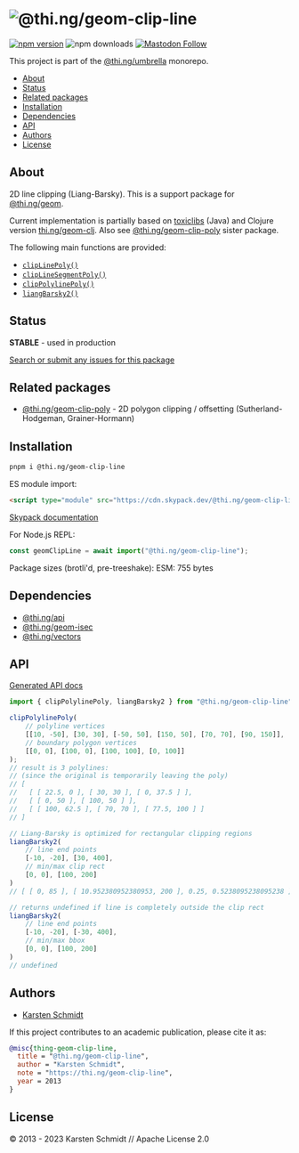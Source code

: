 <!-- This file is generated - DO NOT EDIT! -->

# ![@thi.ng/geom-clip-line](https://media.thi.ng/umbrella/banners-20220914/thing-geom-clip-line.svg?8ca4f323)

[![npm version](https://img.shields.io/npm/v/@thi.ng/geom-clip-line.svg)](https://www.npmjs.com/package/@thi.ng/geom-clip-line)
![npm downloads](https://img.shields.io/npm/dm/@thi.ng/geom-clip-line.svg)
[![Mastodon Follow](https://img.shields.io/mastodon/follow/109331703950160316?domain=https%3A%2F%2Fmastodon.thi.ng&style=social)](https://mastodon.thi.ng/@toxi)

This project is part of the
[@thi.ng/umbrella](https://github.com/thi-ng/umbrella/) monorepo.

- [About](#about)
- [Status](#status)
- [Related packages](#related-packages)
- [Installation](#installation)
- [Dependencies](#dependencies)
- [API](#api)
- [Authors](#authors)
- [License](#license)

## About

2D line clipping (Liang-Barsky). This is a support package for [@thi.ng/geom](https://github.com/thi-ng/umbrella/tree/develop/packages/geom).

Current implementation is partially based on [toxiclibs](http://toxiclibs.org)
(Java) and Clojure version [thi.ng/geom-clj](http://thi.ng/geom-clj). Also see
[@thi.ng/geom-clip-poly](https://github.com/thi-ng/umbrella/blob/develop/packages/geom-clip-poly)
sister package.

The following main functions are provided:

- [`clipLinePoly()`](https://docs.thi.ng/umbrella/geom-clip-line/functions/clipLinePoly.html)
- [`clipLineSegmentPoly()`](https://docs.thi.ng/umbrella/geom-clip-line/functions/clipLineSegmentPoly.html)
- [`clipPolylinePoly()`](https://docs.thi.ng/umbrella/geom-clip-line/functions/clipPolylinePoly.html)
- [`liangBarsky2()`](https://docs.thi.ng/umbrella/geom-clip-line/functions/liangBarsky2.html)

## Status

**STABLE** - used in production

[Search or submit any issues for this package](https://github.com/thi-ng/umbrella/issues?q=%5Bgeom-clip-line%5D+in%3Atitle)

## Related packages

- [@thi.ng/geom-clip-poly](https://github.com/thi-ng/umbrella/tree/develop/packages/geom-clip-poly) - 2D polygon clipping / offsetting (Sutherland-Hodgeman, Grainer-Hormann)

## Installation

```bash
pnpm i @thi.ng/geom-clip-line
```

ES module import:

```html
<script type="module" src="https://cdn.skypack.dev/@thi.ng/geom-clip-line"></script>
```

[Skypack documentation](https://docs.skypack.dev/)

For Node.js REPL:

```js
const geomClipLine = await import("@thi.ng/geom-clip-line");
```

Package sizes (brotli'd, pre-treeshake): ESM: 755 bytes

## Dependencies

- [@thi.ng/api](https://github.com/thi-ng/umbrella/tree/develop/packages/api)
- [@thi.ng/geom-isec](https://github.com/thi-ng/umbrella/tree/develop/packages/geom-isec)
- [@thi.ng/vectors](https://github.com/thi-ng/umbrella/tree/develop/packages/vectors)

## API

[Generated API docs](https://docs.thi.ng/umbrella/geom-clip-line/)

```ts
import { clipPolylinePoly, liangBarsky2 } from "@thi.ng/geom-clip-line";

clipPolylinePoly(
    // polyline vertices
    [[10, -50], [30, 30], [-50, 50], [150, 50], [70, 70], [90, 150]],
    // boundary polygon vertices
    [[0, 0], [100, 0], [100, 100], [0, 100]]
);
// result is 3 polylines:
// (since the original is temporarily leaving the poly)
// [
//   [ [ 22.5, 0 ], [ 30, 30 ], [ 0, 37.5 ] ],
//   [ [ 0, 50 ], [ 100, 50 ] ],
//   [ [ 100, 62.5 ], [ 70, 70 ], [ 77.5, 100 ] ]
// ]

// Liang-Barsky is optimized for rectangular clipping regions
liangBarsky2(
    // line end points
    [-10, -20], [30, 400],
    // min/max clip rect
    [0, 0], [100, 200]
)
// [ [ 0, 85 ], [ 10.952380952380953, 200 ], 0.25, 0.5238095238095238 ]

// returns undefined if line is completely outside the clip rect
liangBarsky2(
    // line end points
    [-10, -20], [-30, 400],
    // min/max bbox
    [0, 0], [100, 200]
)
// undefined
```

## Authors

- [Karsten Schmidt](https://thi.ng)

If this project contributes to an academic publication, please cite it as:

```bibtex
@misc{thing-geom-clip-line,
  title = "@thi.ng/geom-clip-line",
  author = "Karsten Schmidt",
  note = "https://thi.ng/geom-clip-line",
  year = 2013
}
```

## License

&copy; 2013 - 2023 Karsten Schmidt // Apache License 2.0
